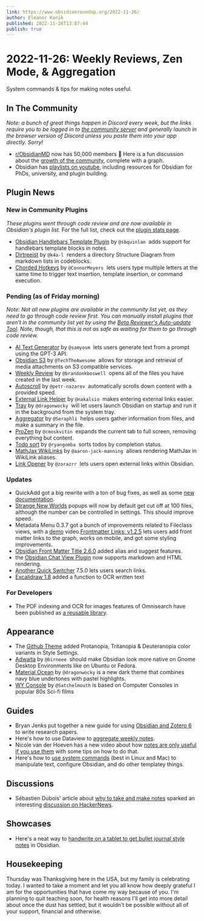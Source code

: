 ```yaml
---
link: https://www.obsidianroundup.org/2022-11-26/
author: Eleanor Konik
published: 2022-11-26T13:07:44
publish: true
---
```


# 2022-11-26: Weekly Reviews, Zen Mode, & Aggregation
System commands & tips for making notes useful.

## In The Community

_Note: a bunch of great things happen in Discord every week, but the links require you to be logged in to [the community server](https://obsidian.md/community) and generally launch in the browser version of Discord unless you paste them into your app directly. Sorry!_ 

* [r/ObsidianMD](https://www.reddit.com/r/ObsidianMD/) now has 50,000 members 🤯 Here is a fun discussion about the [growth of the community](https://www.reddit.com/r/ObsidianMD/comments/yzkyfm/obsidianmd_subreddit_growth_vs_other_apps_only/), complete with a graph.
* Obsidian has [playlists on youtube](https://www.youtube.com/@obsdmd/playlists), including resources for Obsidian for PhDs, university, and plugin building.

## Plugin News

### New in Community Plugins

_These plugins went through code review and are now available in Obsidian's plugin list._ For the full list, check out the [plugin stats page](https://obsidian-plugin-stats.vercel.app/new).

* [Obsidian Handlebars Template Plugin](https://github.com/sbquinlan/obsidian-handlebars) by `@sbquinlan`  adds support for handlebars template blocks in notes.
* [Dirtreeist](https://github.com/k4a-l/obsidian-dirtreeist) by `@k4a-l`  renders a directory Structure Diagram from markdown lists in codeblocks.
* [Chorded Hotkeys](https://github.com/ConnorMeyers/obsidian-chorded-hotkeys) by `@ConnorMeyers`  lets users type multiple letters at the same time to trigger text insertion, template insertion, or command execution.

### Pending (as of Friday morning)

_Note: Not all new plugins are available in the community list yet, as they need to go through code review first. You can manually install plugins that aren't in the community list yet by using the [Beta Reviewer's Auto-update Tool](https://github.com/TfTHacker/obsidian42-brat). Note, though, that this is not as safe as waiting for them to go through code review._

* [AI Text Generator](https://github.com/samyosm/obsidian-ai-text-generator) by `@samyosm`  lets users generate text from a prompt using the GPT-3 API.
* [Obsidian S3](https://github.com/TechTheAwesome/obsidian-s3) by `@TechTheAwesome`  allows for storage and retrieval of media attachments on S3 compatible services.
* [Weekly Review](https://github.com/brandonkboswell/weekly-review) by `@brandonkboswell`  opens all of the files you have created in the last week.
* [Autoscroll](https://github.com/petr-nazarov/obsidian-autoscroll) by `@petr-nazarov`  automatically scrolls down content with a provided speed.
* [External Link Helper](https://github.com/nakalsio/obsidian-danpung) by `@nakalsio`  makes entering external links easier.
* [Tray](https://github.com/dragonwocky/obsidian-tray) by `@dragonwocky`  will let users launch Obsidian on startup and run it in the background from the system tray.
* [Aggregator](https://github.com/Seraphli/obsidian-aggregator) by `@Seraphli`  helps users gather information from files, and make a summary in the file.
* [ProZen](https://github.com/cmoskvitin/obsidian-prozen) by `@cmoskvitin`  expands the current tab to full screen, removing everything but content.
* [Todo sort](https://github.com/ryangomba/obsidian-todo-sort) by `@ryangomba`  sorts todos by completion status.
* [MathJax WikiLinks](https://github.com/aaron-jack-manning/obsidian-mathjax-wikilinks) by `@aaron-jack-manning`  allows rendering MathJax in WikiLink aliases.
* [Link Opener](https://github.com/zorazrr/obsidian-link-opener) by `@zorazrr`  lets users open external links within Obsidian.

### Updates

* QuickAdd got a big rewrite with a ton of bug fixes, as well as some [new documentation](https://quickadd.obsidian.guide).
* [Strange New Worlds](https://github.com/TfTHacker/obsidian42-strange-new-worlds) popups will now by default get cut off at 100 files, although the number can be controlled in settings. This should improve speed.
* Metadata Menu 0.3.7 got a bunch of improvements related to Fileclass views, with a [demo](https://youtu.be/3jukvV7OODg) video.[Frontmatter Links: v1.2.5](https://obsidian.md/plugins?id=frontmatter-links) lets users add front matter links to the graph, works on mobile, and got some styling improvements.
* [Obsidian Front Matter Title 2.6.0](https://github.com/Snezhig/obsidian-front-matter-title/releases/tag/2.6.0) added alias and suggest features.
* the [Obsidian Chat View Plugin](https://github.com/adifyr/obsidian-chat-view) now supports markdown and HTML rendering.
* [Another Quick Switcher](https://github.com/tadashi-aikawa/obsidian-another-quick-switcher) 7.5.0 lets users search links.
* [Excalidraw 1.8](https://github.com/zsviczian/obsidian-excalidraw-plugin/releases/tag/1.8.0) added a function to OCR written text

### For Developers

* The PDF indexing and OCR for images features of Omnisearch have been published as [a reusable library](https://github.com/scambier/obsidian-text-extract).

## Appearance

* The [Github Theme](https://github.com/krios2146/obsidian-github/releases/tag/1.1.3) added Protanopia, Tritanopia & Deuteranopia color variants in Style Settings.
* [Adwaita](https://github.com/birneee/obsidian-adwaita-theme) by `@birneee`  should make Obsidian look more native on Gnome Desktop Environments like on Ubuntu or Fedora.
* [Material Ocean](https://github.com/dragonwocky/obsidian-material-ocean) by `@dragonwocky` is a new dark theme that combines navy blue undertones with pastel highlights.
* [WY Console](https://github.com/Satchelmouth/Obsidian-Theme-WYConsole) by `@Satchelmouth` is based on Computer Consoles in popular 80s Sci-fi films

## Guides

* Bryan Jenks put together a new guide for using [Obsidian and Zotero 6](https://youtu.be/mMpVMuGBGe8) to write research papers.
* Here's how to use Dataview to [aggregate weekly notes](https://brianmeeker.me/2022/11/25/aggregating-weekly-notes-with-obsidian-and-dataview/).
* Nicole van der Hoeven has a new video about how [notes are only useful if you use them](https://www.youtube.com/watch?v=v7BbraqevMg) with some tips on how to do that.
* Here's how to [use system commands](https://medium.com/@gareth.stretton/obsidian-do-almost-anything-really-with-system-commands-b496ffd0679c) (best in Linux and Mac) to manipulate text, configure Obsidian, and do other templatey things.

## Discussions

* Sébastien Dubois' article about [why to take and make notes](https://dsebastien.net/blog/2022-11-16-why-take-notes) sparked an interesting [discussion on HackerNews](https://news.ycombinator.com/item?id=33691341).

## Showcases

* Here's a neat way to [handwrite on a tablet to get bullet journal style notes](https://www.reddit.com/r/ObsidianMD/comments/z2jfwf/obsidian_bullet_journal_handwriting_in_my_s6_tab/) in Obsidian.

## Housekeeping

Thursday was Thanksgiving here in the USA, but my family is celebrating today. I wanted to take a moment and let you all know how deeply grateful I am for the opportunities that have come my way because of you. I'm planning to quit teaching soon, for health reasons I'll get into more detail about once the dust has settled, but it wouldn't be possible without all of your support, financial and otherwise.

